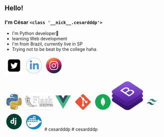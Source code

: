 <style>
    .logo{
        max-width:50px;
        margin:5px;
    }
    .logob{
        max-width:100px;
        margin: 4px -5px;
   }
</style>

## __Hello!__  
### I'm César `<class '__nick__.cesardddp'>`   

- I'm Python developer🐍
- learning Web development  
- I'm from Brazil, currently live in SP 
- Trying not to be beat by the college haha    

[<img src="./img/twitter-square-logo.png" class="logo" />](https://twitter.com/cesardddp)
[<img src="./img/linkedin-icon.png" class="logo" />](https://www.linkedin.com/in/c%C3%A9sar-m-oliveira-657a66159/)
[<img src = "./img/instagram-logo.png" class="logo">](https://www.instagram.com/cesardddp/)


<img class="logo" src ="./img/python.png"/>
<img class="logob" src ="./img/flask.png"/>
<img class="logo" src ="./img/vue.svg"/>
<img class="logo" src ="./img/git.png"/>
<img class="logo" src ="./img/mongodb.svg"/>
<img class="logob" src ="./img/bootstrap.png"/>
<img class="logo" src ="./img/tailwind css.png"/>
<img class="logo" src ="./img/django.png"/>
<img class="logo" src ="./img/docker.png"/>
#   c e s a r d d d p 
 
 # cesardddp

